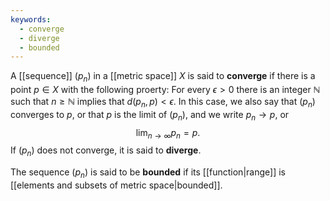 ```yaml
---
keywords:
  - converge
  - diverge
  - bounded
---
```


A [[sequence]] $(p_n)$ in a [[metric space]] $X$ is said to **converge** if there is a point $p\in X$ with the following proerty: For every $\epsilon>0$ there is an integer $\mathbb{N}$ such that $n\ge\mathbb{N}$ implies that $d(p_n,p)<\epsilon$.
In this case, we also say that $(p_n)$ converges to $p$, or that $p$ is the limit of $(p_n)$, and we write $p_n\to p$, or $$\lim_{n\to\infty}p_n=p.$$If $(p_n)$ does not converge, it is said to **diverge**.

The sequence $(p_n)$ is said to be **bounded** if its [[function|range]] is [[elements and subsets of metric space|bounded]].